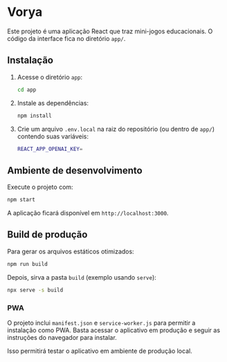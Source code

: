 # Vorya

Este projeto é uma aplicação React que traz mini-jogos educacionais. O código da interface fica no diretório `app/`.

## Instalação

1. Acesse o diretório `app`:
   ```bash
   cd app
   ```
2. Instale as dependências:
   ```bash
   npm install
   ```
3. Crie um arquivo `.env.local` na raiz do repositório (ou dentro de `app/`) contendo suas variáveis:
   ```bash
   REACT_APP_OPENAI_KEY=
   ```

## Ambiente de desenvolvimento

Execute o projeto com:
```bash
npm start
```
A aplicação ficará disponível em `http://localhost:3000`.

## Build de produção

Para gerar os arquivos estáticos otimizados:
```bash
npm run build
```
Depois, sirva a pasta `build` (exemplo usando `serve`):
```bash
npx serve -s build
```

### PWA

O projeto inclui `manifest.json` e `service-worker.js` para permitir a instalação
como PWA. Basta acessar o aplicativo em produção e seguir as instruções do
navegador para instalar.

Isso permitirá testar o aplicativo em ambiente de produção local.
